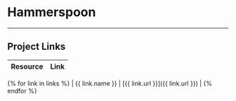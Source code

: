 # Hammerspoon
---

## Project Links
| Resource        | Link                             |
| --------------- | -------------------------------- |
{% for link in links %}
| {{ link.name }} | [{{ link.url }}]({{ link.url }}) |
{% endfor %}